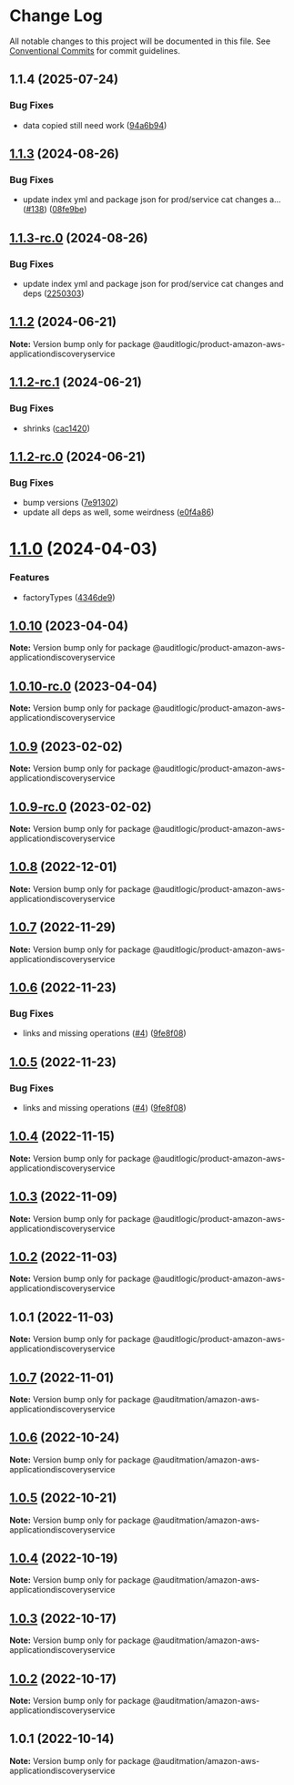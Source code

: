 # Change Log

All notable changes to this project will be documented in this file.
See [Conventional Commits](https://conventionalcommits.org) for commit guidelines.

## 1.1.4 (2025-07-24)


### Bug Fixes

* data copied still need work ([94a6b94](https://github.com/zerobias-org/product/commit/94a6b942fb0516367548599d739529536132755a))





## [1.1.3](https://github.com/auditlogic/product/compare/@auditlogic/product-amazon-aws-applicationdiscoveryservice@1.1.2...@auditlogic/product-amazon-aws-applicationdiscoveryservice@1.1.3) (2024-08-26)


### Bug Fixes

* update index yml and package json for prod/service cat changes a… ([#138](https://github.com/auditlogic/product/issues/138)) ([08fe9be](https://github.com/auditlogic/product/commit/08fe9beb1c8457462a19bc69caa02e6212d97e1a))





## [1.1.3-rc.0](https://github.com/auditlogic/product/compare/@auditlogic/product-amazon-aws-applicationdiscoveryservice@1.1.2...@auditlogic/product-amazon-aws-applicationdiscoveryservice@1.1.3-rc.0) (2024-08-26)


### Bug Fixes

* update index yml and package json for prod/service cat changes and deps ([2250303](https://github.com/auditlogic/product/commit/225030363a363608240135b7ebed386b28f01e4b))





## [1.1.2](https://github.com/auditlogic/product/compare/@auditlogic/product-amazon-aws-applicationdiscoveryservice@1.1.2-rc.1...@auditlogic/product-amazon-aws-applicationdiscoveryservice@1.1.2) (2024-06-21)

**Note:** Version bump only for package @auditlogic/product-amazon-aws-applicationdiscoveryservice





## [1.1.2-rc.1](https://github.com/auditlogic/product/compare/@auditlogic/product-amazon-aws-applicationdiscoveryservice@1.1.2-rc.0...@auditlogic/product-amazon-aws-applicationdiscoveryservice@1.1.2-rc.1) (2024-06-21)


### Bug Fixes

* shrinks ([cac1420](https://github.com/auditlogic/product/commit/cac14200fefcd8183ab69fe89a47bd3f70f563e9))





## [1.1.2-rc.0](https://github.com/auditlogic/product/compare/@auditlogic/product-amazon-aws-applicationdiscoveryservice@1.1.0...@auditlogic/product-amazon-aws-applicationdiscoveryservice@1.1.2-rc.0) (2024-06-21)


### Bug Fixes

* bump versions ([7e91302](https://github.com/auditlogic/product/commit/7e913023b8b312150ed7762c32fbbe616be71de5))
* update all deps as well, some weirdness ([e0f4a86](https://github.com/auditlogic/product/commit/e0f4a864714e2d3de6bbf3da014d5312fe53be2f))





# [1.1.0](https://github.com/auditlogic/product/compare/@auditlogic/product-amazon-aws-applicationdiscoveryservice@1.0.10...@auditlogic/product-amazon-aws-applicationdiscoveryservice@1.1.0) (2024-04-03)


### Features

* factoryTypes ([4346de9](https://github.com/auditlogic/product/commit/4346de92693aee892fccf725338ffc7b80ab182b))





## [1.0.10](https://github.com/auditlogic/product/compare/@auditlogic/product-amazon-aws-applicationdiscoveryservice@1.0.9...@auditlogic/product-amazon-aws-applicationdiscoveryservice@1.0.10) (2023-04-04)

**Note:** Version bump only for package @auditlogic/product-amazon-aws-applicationdiscoveryservice





## [1.0.10-rc.0](https://github.com/auditlogic/product/compare/@auditlogic/product-amazon-aws-applicationdiscoveryservice@1.0.9...@auditlogic/product-amazon-aws-applicationdiscoveryservice@1.0.10-rc.0) (2023-04-04)

**Note:** Version bump only for package @auditlogic/product-amazon-aws-applicationdiscoveryservice





## [1.0.9](https://github.com/auditlogic/product/compare/@auditlogic/product-amazon-aws-applicationdiscoveryservice@1.0.8...@auditlogic/product-amazon-aws-applicationdiscoveryservice@1.0.9) (2023-02-02)

**Note:** Version bump only for package @auditlogic/product-amazon-aws-applicationdiscoveryservice





## [1.0.9-rc.0](https://github.com/auditlogic/product/compare/@auditlogic/product-amazon-aws-applicationdiscoveryservice@1.0.8...@auditlogic/product-amazon-aws-applicationdiscoveryservice@1.0.9-rc.0) (2023-02-02)

**Note:** Version bump only for package @auditlogic/product-amazon-aws-applicationdiscoveryservice





## [1.0.8](https://github.com/auditlogic/product/compare/@auditlogic/product-amazon-aws-applicationdiscoveryservice@1.0.7...@auditlogic/product-amazon-aws-applicationdiscoveryservice@1.0.8) (2022-12-01)

**Note:** Version bump only for package @auditlogic/product-amazon-aws-applicationdiscoveryservice





## [1.0.7](https://github.com/auditlogic/product/compare/@auditlogic/product-amazon-aws-applicationdiscoveryservice@1.0.6...@auditlogic/product-amazon-aws-applicationdiscoveryservice@1.0.7) (2022-11-29)

**Note:** Version bump only for package @auditlogic/product-amazon-aws-applicationdiscoveryservice





## [1.0.6](https://github.com/auditlogic/product/compare/@auditlogic/product-amazon-aws-applicationdiscoveryservice@1.0.4...@auditlogic/product-amazon-aws-applicationdiscoveryservice@1.0.6) (2022-11-23)


### Bug Fixes

* links and missing operations ([#4](https://github.com/auditlogic/product/issues/4)) ([9fe8f08](https://github.com/auditlogic/product/commit/9fe8f08fe7c57fdb79f991ac35bd6ac2e7dcad38))





## [1.0.5](https://github.com/auditlogic/product/compare/@auditlogic/product-amazon-aws-applicationdiscoveryservice@1.0.4...@auditlogic/product-amazon-aws-applicationdiscoveryservice@1.0.5) (2022-11-23)


### Bug Fixes

* links and missing operations ([#4](https://github.com/auditlogic/product/issues/4)) ([9fe8f08](https://github.com/auditlogic/product/commit/9fe8f08fe7c57fdb79f991ac35bd6ac2e7dcad38))





## [1.0.4](https://github.com/auditlogic/product/compare/@auditlogic/product-amazon-aws-applicationdiscoveryservice@1.0.3...@auditlogic/product-amazon-aws-applicationdiscoveryservice@1.0.4) (2022-11-15)

**Note:** Version bump only for package @auditlogic/product-amazon-aws-applicationdiscoveryservice





## [1.0.3](https://github.com/auditlogic/product/compare/@auditlogic/product-amazon-aws-applicationdiscoveryservice@1.0.2...@auditlogic/product-amazon-aws-applicationdiscoveryservice@1.0.3) (2022-11-09)

**Note:** Version bump only for package @auditlogic/product-amazon-aws-applicationdiscoveryservice





## [1.0.2](https://github.com/auditlogic/product/compare/@auditlogic/product-amazon-aws-applicationdiscoveryservice@1.0.1...@auditlogic/product-amazon-aws-applicationdiscoveryservice@1.0.2) (2022-11-03)

**Note:** Version bump only for package @auditlogic/product-amazon-aws-applicationdiscoveryservice





## 1.0.1 (2022-11-03)

**Note:** Version bump only for package @auditlogic/product-amazon-aws-applicationdiscoveryservice





## [1.0.7](https://github.com/auditmation/store-content/compare/@auditmation/amazon-aws-applicationdiscoveryservice@1.0.6...@auditmation/amazon-aws-applicationdiscoveryservice@1.0.7) (2022-11-01)

**Note:** Version bump only for package @auditmation/amazon-aws-applicationdiscoveryservice





## [1.0.6](https://github.com/auditmation/store-content/compare/@auditmation/amazon-aws-applicationdiscoveryservice@1.0.5...@auditmation/amazon-aws-applicationdiscoveryservice@1.0.6) (2022-10-24)

**Note:** Version bump only for package @auditmation/amazon-aws-applicationdiscoveryservice





## [1.0.5](https://github.com/auditmation/store-content/compare/@auditmation/amazon-aws-applicationdiscoveryservice@1.0.4...@auditmation/amazon-aws-applicationdiscoveryservice@1.0.5) (2022-10-21)

**Note:** Version bump only for package @auditmation/amazon-aws-applicationdiscoveryservice





## [1.0.4](https://github.com/auditmation/store-content/compare/@auditmation/amazon-aws-applicationdiscoveryservice@1.0.3...@auditmation/amazon-aws-applicationdiscoveryservice@1.0.4) (2022-10-19)

**Note:** Version bump only for package @auditmation/amazon-aws-applicationdiscoveryservice





## [1.0.3](https://github.com/auditmation/store-content/compare/@auditmation/amazon-aws-applicationdiscoveryservice@1.0.2...@auditmation/amazon-aws-applicationdiscoveryservice@1.0.3) (2022-10-17)

**Note:** Version bump only for package @auditmation/amazon-aws-applicationdiscoveryservice





## [1.0.2](https://github.com/auditmation/store-content/compare/@auditmation/amazon-aws-applicationdiscoveryservice@1.0.1...@auditmation/amazon-aws-applicationdiscoveryservice@1.0.2) (2022-10-17)

**Note:** Version bump only for package @auditmation/amazon-aws-applicationdiscoveryservice





## 1.0.1 (2022-10-14)

**Note:** Version bump only for package @auditmation/amazon-aws-applicationdiscoveryservice
